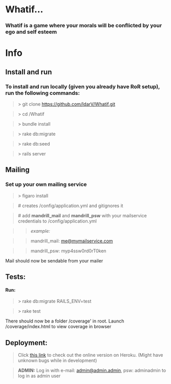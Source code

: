 # Whatif...
### Whatif is a game where your morals will be conflicted by your ego and self esteem

# Info
## Install and run
### To install and run locally (given you already have RoR setup), run the following commands:
> \> git clone https://github.com/IdarV/Whatif.git

> \> cd /Whatif

> \> bundle install

> \> rake db:migrate

> \> rake db:seed

> \> rails server

## Mailing
### Set up your own mailing service
> \> figaro install

> \# creates /config/application.yml and gitignores it

> \# add **mandrill\_mail** and **mandrill\_psw** with your mailservice credentials to /config/application.yml

>> *example:*

>> mandrill_mail: me@mymailservice.com

>> mandrill_psw: myp4ssw0rd0rT0ken


 Mail should now be sendable from your mailer

## Tests:
#### Run:
> \> rake db:migrate RAILS_ENV=test

> \> rake test

There should now be a folder /coverage' in root. Launch /coverage/index.html to view coverage in browser

## Deployment:
> Click [this link](https://whatifgame.herokuapp.com/"whatifgame.herokuapp.com") to check out the online version on Heroku. (Might have unknown bugs while in development)

> **ADMIN:** Log in with e-mail: admin@admin.admin, psw: adminadmin to log in as admin user
